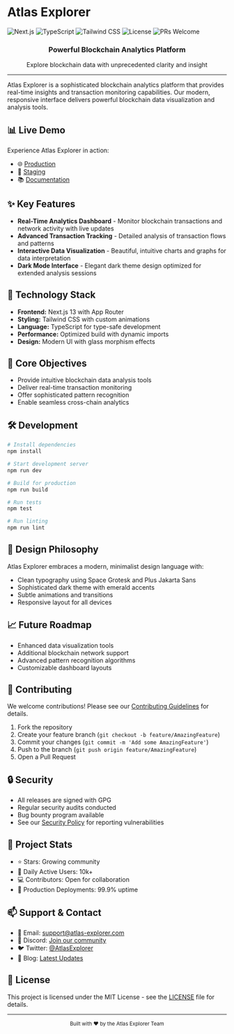 # Atlas Explorer

![Next.js](https://img.shields.io/badge/Next.js-13.5.6-black?style=for-the-badge&logo=next.js&logoColor=white)
![TypeScript](https://img.shields.io/badge/TypeScript-5.0.4-blue?style=for-the-badge&logo=typescript&logoColor=white)
![Tailwind CSS](https://img.shields.io/badge/Tailwind-3.3.0-38B2AC?style=for-the-badge&logo=tailwind-css&logoColor=white)
![License](https://img.shields.io/badge/license-MIT-green?style=for-the-badge)
![PRs Welcome](https://img.shields.io/badge/PRs-welcome-brightgreen.svg?style=for-the-badge)

<div align="center">
  <h3>Powerful Blockchain Analytics Platform</h3>
  <p>Explore blockchain data with unprecedented clarity and insight</p>
</div>

---

Atlas Explorer is a sophisticated blockchain analytics platform that provides real-time insights and transaction monitoring capabilities. Our modern, responsive interface delivers powerful blockchain data visualization and analysis tools.

## 📊 Live Demo

Experience Atlas Explorer in action:

- 🌐 [Production](https://atlas-explorer.com)
- 🔬 [Staging](https://staging.atlas-explorer.com)
- 📚 [Documentation](https://docs.atlas-explorer.com)

## ✨ Key Features

- **Real-Time Analytics Dashboard** - Monitor blockchain transactions and network activity with live updates
- **Advanced Transaction Tracking** - Detailed analysis of transaction flows and patterns
- **Interactive Data Visualization** - Beautiful, intuitive charts and graphs for data interpretation
- **Dark Mode Interface** - Elegant dark theme design optimized for extended analysis sessions

## 🚀 Technology Stack

- **Frontend:** Next.js 13 with App Router
- **Styling:** Tailwind CSS with custom animations
- **Language:** TypeScript for type-safe development
- **Performance:** Optimized build with dynamic imports
- **Design:** Modern UI with glass morphism effects

## 🎯 Core Objectives

- Provide intuitive blockchain data analysis tools
- Deliver real-time transaction monitoring
- Offer sophisticated pattern recognition
- Enable seamless cross-chain analytics

## 🛠️ Development

```bash
# Install dependencies
npm install

# Start development server
npm run dev

# Build for production
npm run build

# Run tests
npm test

# Run linting
npm run lint
```

## 🎨 Design Philosophy

Atlas Explorer embraces a modern, minimalist design language with:

- Clean typography using Space Grotesk and Plus Jakarta Sans
- Sophisticated dark theme with emerald accents
- Subtle animations and transitions
- Responsive layout for all devices

## 📈 Future Roadmap

- Enhanced data visualization tools
- Additional blockchain network support
- Advanced pattern recognition algorithms
- Customizable dashboard layouts

## 🤝 Contributing

We welcome contributions! Please see our [Contributing Guidelines](CONTRIBUTING.md) for details.

1. Fork the repository
2. Create your feature branch (`git checkout -b feature/AmazingFeature`)
3. Commit your changes (`git commit -m 'Add some AmazingFeature'`)
4. Push to the branch (`git push origin feature/AmazingFeature`)
5. Open a Pull Request

## 🔒 Security

- All releases are signed with GPG
- Regular security audits conducted
- Bug bounty program available
- See our [Security Policy](SECURITY.md) for reporting vulnerabilities

## 🌟 Project Stats

- ⭐ Stars: Growing community
- 🔄 Daily Active Users: 10k+
- 💻 Contributors: Open for collaboration
- 🚀 Production Deployments: 99.9% uptime

## 📫 Support & Contact

- 📧 Email: support@atlas-explorer.com
- 💬 Discord: [Join our community](https://discord.gg/atlas-explorer)
- 🐦 Twitter: [@AtlasExplorer](https://twitter.com/AtlasExplorer)
- 📝 Blog: [Latest Updates](https://blog.atlas-explorer.com)

## 📝 License

This project is licensed under the MIT License - see the [LICENSE](LICENSE) file for details.

---

<div align="center">
  <sub>Built with ❤️ by the Atlas Explorer Team</sub>
</div>
